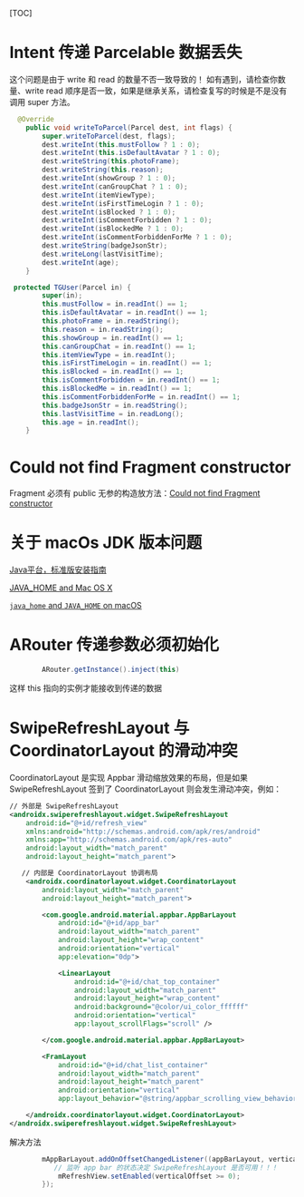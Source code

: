 [TOC]

# Intent 传递 Parcelable 数据丢失

这个问题是由于 write 和 read 的数量不否一致导致的！ 如有遇到，请检查你数量、write read 顺序是否一致，如果是继承关系，请检查复写的时候是不是没有调用 super 方法。

```java
  @Override
    public void writeToParcel(Parcel dest, int flags) {
        super.writeToParcel(dest, flags);
        dest.writeInt(this.mustFollow ? 1 : 0);
        dest.writeInt(this.isDefaultAvatar ? 1 : 0);
        dest.writeString(this.photoFrame);
        dest.writeString(this.reason);
        dest.writeInt(showGroup ? 1 : 0);
        dest.writeInt(canGroupChat ? 1 : 0);
        dest.writeInt(itemViewType);
        dest.writeInt(isFirstTimeLogin ? 1 : 0);
        dest.writeInt(isBlocked ? 1 : 0);
        dest.writeInt(isCommentForbidden ? 1 : 0);
        dest.writeInt(isBlockedMe ? 1 : 0);
        dest.writeInt(isCommentForbiddenForMe ? 1 : 0);
        dest.writeString(badgeJsonStr);
        dest.writeLong(lastVisitTime);
        dest.writeInt(age);
    }
```

```java
 protected TGUser(Parcel in) {
        super(in);
        this.mustFollow = in.readInt() == 1;
        this.isDefaultAvatar = in.readInt() == 1;
        this.photoFrame = in.readString();
        this.reason = in.readString();
        this.showGroup = in.readInt() == 1;
        this.canGroupChat = in.readInt() == 1;
        this.itemViewType = in.readInt();
        this.isFirstTimeLogin = in.readInt() == 1;
        this.isBlocked = in.readInt() == 1;
        this.isCommentForbidden = in.readInt() == 1;
        this.isBlockedMe = in.readInt() == 1;
        this.isCommentForbiddenForMe = in.readInt() == 1;
        this.badgeJsonStr = in.readString();
        this.lastVisitTime = in.readLong();
        this.age = in.readInt();
    }
```



# Could not find Fragment constructor 

Fragment 必须有 public 无参的构造放方法：[Could not find Fragment constructor](https://stackoverflow.com/questions/51831053/could-not-find-fragment-constructor)



# 关于 macOs JDK 版本问题

[Java平台，标准版安装指南](https://docs.oracle.com/javase/9/install/installation-jdk-and-jre-macos.htm#JSJIG-GUID-2FE451B0-9572-4E38-A1A5-568B77B146DE)

[JAVA_HOME and Mac OS X](https://mattshomepage.com/articles/2016/May/22/java_home_mac_os_x/)

[`java_home` and `JAVA_HOME` on macOS](https://medium.com/notes-for-geeks/java-home-and-java-home-on-macos-f246cab643bd)





# ARouter 传递参数必须初始化

```java
        ARouter.getInstance().inject(this)
```

这样 this 指向的实例才能接收到传递的数据



# SwipeRefreshLayout 与 CoordinatorLayout 的滑动冲突

CoordinatorLayout 是实现 Appbar 滑动缩放效果的布局，但是如果 SwipeRefreshLayout 签到了 CoordinatorLayout 则会发生滑动冲突，例如：

```xml
// 外部是 SwipeRefreshLayout 
<androidx.swiperefreshlayout.widget.SwipeRefreshLayout
    android:id="@+id/refresh_view"
    xmlns:android="http://schemas.android.com/apk/res/android"
    xmlns:app="http://schemas.android.com/apk/res-auto"
    android:layout_width="match_parent"
    android:layout_height="match_parent">

   // 内部是 CoordinatorLayout 协调布局
    <androidx.coordinatorlayout.widget.CoordinatorLayout
        android:layout_width="match_parent"
        android:layout_height="match_parent">

        <com.google.android.material.appbar.AppBarLayout
            android:id="@+id/app_bar"
            android:layout_width="match_parent"
            android:layout_height="wrap_content"
            android:orientation="vertical"
            app:elevation="0dp">

            <LinearLayout
                android:id="@+id/chat_top_container"
                android:layout_width="match_parent"
                android:layout_height="wrap_content"
                android:background="@color/ui_color_ffffff"
                android:orientation="vertical"
                app:layout_scrollFlags="scroll" />

        </com.google.android.material.appbar.AppBarLayout>

        <FramLayout
            android:id="@+id/chat_list_container"
            android:layout_width="match_parent"
            android:layout_height="match_parent"
            android:orientation="vertical"
            app:layout_behavior="@string/appbar_scrolling_view_behavior"/>

    </androidx.coordinatorlayout.widget.CoordinatorLayout>
</androidx.swiperefreshlayout.widget.SwipeRefreshLayout>

```

解决方法

```java
        mAppBarLayout.addOnOffsetChangedListener((appBarLayout, verticalOffset) -> {
           // 监听 app bar 的状态决定 SwipeRefreshLayout 是否可用！！！
            mRefreshView.setEnabled(verticalOffset >= 0);
        });
```



# 